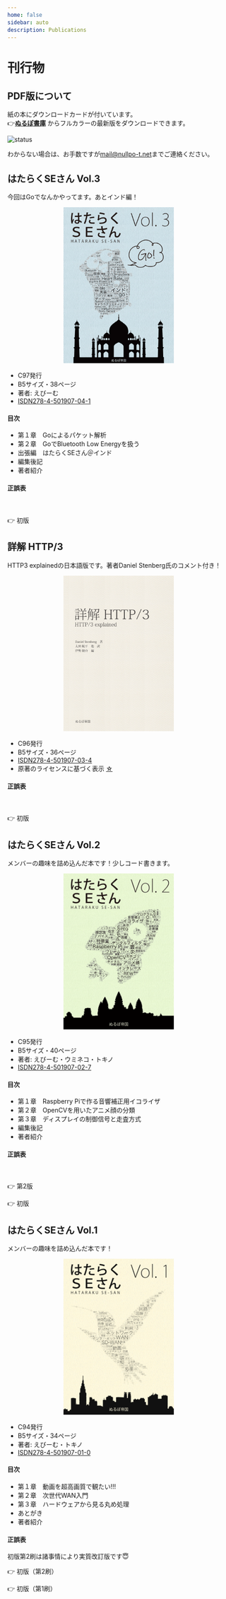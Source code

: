 ```yaml
---
home: false
sidebar: auto
description: Publications
---
```


# 刊行物

## PDF版について

紙の本にダウンロードカードが付いています。  
👉[**ぬるぽ書庫**](http://dl.nullpo-t.net)
からフルカラーの最新版をダウンロードできます。

![status](https://img.shields.io/uptimerobot/status/m781260901-b23226ac554d7ae519fd90c9.svg)

わからない場合は、お手数ですが[mail@nullpo-t.net](mailto:mail@nullpo-t.net)までご連絡ください。

## はたらくSEさん Vol.3

今回はGoでなんかやってます。あとインド編！

<center><img src="./hse3-img-min.jpg" alt="hse3_cover" width="250px"/></center>

- C97発行
- B5サイズ・38ページ
- 著者: えびーむ
- [ISDN278-4-501907-04-1](https://isdn.jp/2784501907041)

#### 目次

- 第１章　Goによるパケット解析
- 第２章　GoでBluetooth Low Energyを扱う
- 出張編　はたらくSEさん＠インド
- 編集後記
- 著者紹介

#### 正誤表

　<!-- ←見た目を調整するための全角スペース-->

👉 初版


## 詳解 HTTP/3

HTTP3 explainedの日本語版です。著者Daniel Stenberg氏のコメント付き！

<center><img src="./h3-img-min.jpg" alt="h3_cover" width="250px"/></center>

- C96発行
- B5サイズ・36ページ
- [ISDN278-4-501907-03-4](https://isdn.jp/2784501907034)
- 原著のライセンスに基づく表示 [☆](https://github.com/nullpo-t/h3diff)

#### 正誤表

　<!-- ←見た目を調整するための全角スペース-->

👉 初版

## はたらくSEさん Vol.2

メンバーの趣味を詰め込んだ本です！少しコード書きます。

<center><img src="./hse2-img-min.png" alt="hse2_cover" width="250px"/></center>

- C95発行
- B5サイズ・40ページ
- 著者: えびーむ・ウミネコ・トキノ
- [ISDN278-4-501907-02-7](https://isdn.jp/2784501907027)

#### 目次

- 第１章　Raspberry Piで作る音響補正用イコライザ
- 第２章　OpenCVを用いたアニメ顔の分類
- 第３章　ディスプレイの制御信号と走査方式
- 編集後記
- 著者紹介

#### 正誤表

　<!-- ←見た目を調整するための全角スペース-->

👉 第2版

<!--
| 位置 | 誤 | 正 | 説明 |
| --- | --- | --- | --- |
| p.18 注釈*22 | https://www.ludd.ltu.se/ torger/brutefir.html | https://www.ludd.ltu.se/~torger/brutefir.html | 誤植 |
| p.27 箇条書き2行目 | ・どのカテゴリにも属しな　　　顔画像（分類対象でないキャラ） | ・どのカテゴリにも属しない顔画像（分類対象でないキャラ） | 誤植 |
-->

<div onclick="obj=document.getElementById('hse2-1_1-eratta').style; obj.display=(obj.display=='none')?'block':'none';">
<a style="cursor:pointer;">👉 初版</a>
</div>
<div id="hse2-1_1-eratta" style="display:none;clear:both;">
<table>
  <tr>
    <th>位置</th>
    <th>誤</th>
    <th>正</th>
    <th>説明</th>
  </tr>
  <tr>
    <td>p.18 注釈*22</td>
    <td>https://www.ludd.ltu.se/ torger/brutefir.html</td>
    <td>https://www.ludd.ltu.se/~torger/brutefir.html</td>
    <td>誤植</td>
  </tr>
  <tr>
    <td>p.27 箇条書き2行目</td>
    <td>・どのカテゴリにも属しな　　　顔画像（分類対象でないキャラ）</td>
    <td>・どのカテゴリにも属しない顔画像（分類対象でないキャラ）</td>
    <td>誤植</td>
  </tr>
</table>
</div>


## はたらくSEさん Vol.1

メンバーの趣味を詰め込んだ本です！

<center><img src="./hse1-img-min.png" alt="hse1_cover" width="250px"/></center>

- C94発行
- B5サイズ・34ページ
- 著者: えびーむ・トキノ
- [ISDN278-4-501907-01-0](https://isdn.jp/2784501907010)

#### 目次

- 第１章　動画を超高画質で観たい!!!
- 第２章　次世代WAN入門
- 第３章　ハードウェアから見る丸め処理
- あとがき
- 著者紹介

#### 正誤表

初版第2刷は諸事情により実質改訂版です😇

👉 初版（第2刷）

<!--
| 位置 | 誤 | 正 | 説明 |
| --- | --- | --- | --- |
| p.1 下から2行目 | （嫁を）を | （嫁）を | 誤植 |
| p.4 下から1行目 | より大容量なります。 | より大容量になります。 | 誤植 |
| p.5 コマンド 2行目 | --crf 22 ./output.mp4 | -crf 22 ./output.mp4 | 誤植 |
| p.10 12行目 | 多くの地域ではコストに見合いません。日本やシンガポールなどインターネット回線が発達している地域では、性能が逆転することもよくあります。 | 日本やシンガポールなどインターネット回線が発達している地域では、コストに見合いません。 | 誤植 |
| p.17 注釈*16 | 出典: Viptela - Cisco | 出典: Viptelaのアーキテクチャ - Cisco | 誤植 |
| p.17 注釈*17 | e.g. vEdgeが1台増えると | vEdgeが1台増えると | 誤植 |
| p.20 小々節名 | SIer | システムインテグレータ（SIer）| 補足 |
| p.22 3行目 | 演算可能な高速回路 | 演算できる高速な回路 | 補足 |
| p.23 4行目 | 以下の章 | 次の節 | 誤植 |
| 裏表紙 バーコード2行目 | 1923055005006 | 2923055005005 | 誤植 |
-->

<div onclick="obj=document.getElementById('hse1-1_1-eratta').style; obj.display=(obj.display=='none')?'block':'none';">
<a style="cursor:pointer;">👉 初版（第1刷）</a>
</div>
<div id="hse1-1_1-eratta" style="display:none;clear:both;">
<table>
  <tr>
    <th>位置</th>
    <th>誤</th>
    <th>正</th>
    <th>説明</th>
  </tr>
  <tr>
    <td>p.1 下から2行目</td>
    <td>（嫁を）を</td>
    <td>（嫁）を</td>
    <td>誤植</td>
  </tr>
  <tr>
    <td>p.4 下から1行目</td>
    <td>より大容量なります。</td>
    <td>より大容量になります。</td>
    <td>誤植</td>
  </tr>
  <tr>
    <td>p.5 コマンド 2行目</td>
    <td>--crf 22 ./output.mp4</td>
    <td>-crf 22 ./output.mp4</td>
    <td>誤植</td>
  </tr>
  <tr>
    <td>p.10 12行目</td>
    <td>多くの地域ではコストに見合いません。日本やシンガポールなどインターネット回線が発達している地域では、性能が逆転することもよくあります。</td>
    <td>日本やシンガポールなどインターネット回線が発達している地域では、コストに見合いません。</td>
    <td>誤植</td>
  </tr>
  <tr>
    <td>p.17 注釈*16</td>
    <td>出典: Viptela - Cisco</td>
    <td>出典: Viptelaのアーキテクチャ - Cisco</td>
    <td>誤植</td>
  </tr>
  <tr>
    <td>p.17 注釈*17</td>
    <td>e.g. vEdgeが1台増えると</td>
    <td>vEdgeが1台増えると</td>
    <td>誤植</td>
  </tr>
  <tr>
    <td>p.20 小々節名</td>
    <td>SIer</td>
    <td>システムインテグレータ（SIer）</td>
    <td>補足</td>
  </tr>
  <tr>
    <td>p.22 3行目</td>
    <td>演算可能な高速回路</td>
    <td>演算できる高速な回路</td>
    <td>補足</td>
  </tr>
  <tr>
    <td>p.23 4行目</td>
    <td>以下の章</td>
    <td>次の節</td>
    <td>誤植</td>
  </tr>
  <tr>
    <td>裏表紙 バーコード2行目</td>
    <td>1923055005006</td>
    <td>2923055005005</td>
    <td>誤植</td>
  </tr>
</table>
</div>
